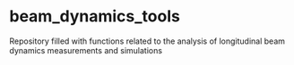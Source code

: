 # beam_dynamics_tools
Repository filled with functions related to the analysis of longitudinal beam dynamics measurements and simulations

